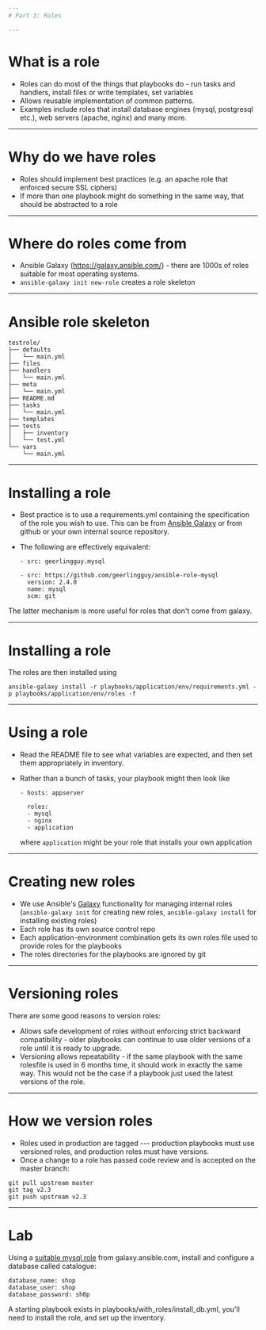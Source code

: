 ```yaml
---
# Part 3: Roles

---
```


# What is a role

* Roles can do most of the things that playbooks
  do - run tasks and handlers, install files or
  write templates, set variables
* Allows reusable implementation of common
  patterns.
* Examples include roles that install database
  engines (mysql, postgresql etc.), web servers
  (apache, nginx) and many more.

---

# Why do we have roles

* Roles should implement best practices
  (e.g. an apache role that enforced secure
  SSL ciphers)
* If more than one playbook might do
  something in the same way, that should
  be abstracted to a role

---

# Where do roles come from

* Ansible Galaxy (https://galaxy.ansible.com/) -
  there are 1000s of roles suitable for most
  operating systems.
* `ansible-galaxy init new-role` creates a role
  skeleton

---

# Ansible role skeleton

```
testrole/
├── defaults
│   └── main.yml
├── files
├── handlers
│   └── main.yml
├── meta
│   └── main.yml
├── README.md
├── tasks
│   └── main.yml
├── templates
├── tests
│   ├── inventory
│   └── test.yml
└── vars
    └── main.yml
```


---

# Installing a role

* Best practice is to use a requirements.yml containing
  the specification of the role you wish to use. This
  can be from [Ansible Galaxy](https://galaxy.ansible.com)
  or from github or your own internal source repository.

* The following are effectively equivalent:

    ```
    - src: geerlingguy.mysql

    - src: https://github.com/geerlingguy/ansible-role-mysql
      version: 2.4.0
      name: mysql
      scm: git
    ```

The latter mechanism is more useful for roles that don't come
from galaxy.

---

# Installing a role

The roles are then installed using

```
ansible-galaxy install -r playbooks/application/env/requirements.yml -p playbooks/application/env/roles -f
```

---

# Using a role

* Read the README file to see what variables are expected, and
  then set them appropriately in inventory.

* Rather than a bunch of tasks, your playbook might then look
  like

  ```
  - hosts: appserver

    roles:
    - mysql
    - nginx
    - application
  ```

  where `application` might be your role that installs your
  own application

---

# Creating new roles

- We use Ansible's [Galaxy](http://docs.ansible.com/galaxy.html) functionality
  for managing internal roles (`ansible-galaxy init` for creating new roles,
  `ansible-galaxy install` for installing existing roles)
- Each role has its own source control repo
- Each application-environment combination gets its own roles file used to provide
  roles for the playbooks
- The roles directories for the playbooks are ignored by git


---

# Versioning roles

There are some good reasons to version roles:
* Allows safe development of roles without enforcing strict backward
  compatibility - older playbooks can continue to use older versions
  of a role until it is ready to upgrade.
* Versioning allows repeatability - if the same playbook with the same rolesfile
  is used in 6 months time, it should work in exactly the same way. This would
  not be the case if a playbook just used the latest versions of the role.

---

# How we version roles

- Roles used in production are tagged ---
 production playbooks must use
    versioned roles, and production roles must have versions.
- Once a change to a role has passed code review and is accepted on
  the master branch:

```
git pull upstream master
git tag v2.3
git push upstream v2.3
```

---

# Lab

Using a [suitable mysql role](https://galaxy.ansible.com/resmo/mysql/)
from galaxy.ansible.com,
install and configure a database called catalogue:

```
database_name: shop
database_user: shop
database_password: sh0p
```

A starting playbook exists in playbooks/with_roles/install_db.yml, you'll need
to install the role, and set up the inventory.
